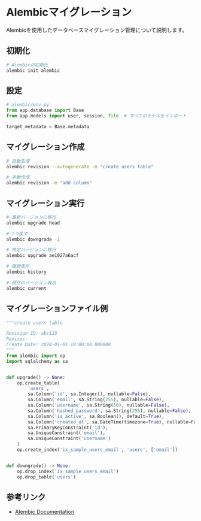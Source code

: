 # Alembicマイグレーション

Alembicを使用したデータベースマイグレーション管理について説明します。

## 初期化

```bash
# Alembicの初期化
alembic init alembic
```

## 設定

```python
# alembic/env.py
from app.database import Base
from app.models import user, session, file  # すべてのモデルをインポート

target_metadata = Base.metadata
```

## マイグレーション作成

```bash
# 自動生成
alembic revision --autogenerate -m "create users table"

# 手動作成
alembic revision -m "add column"
```

## マイグレーション実行

```bash
# 最新バージョンに移行
alembic upgrade head

# 1つ戻す
alembic downgrade -1

# 特定バージョンに移行
alembic upgrade ae1027a6acf

# 履歴表示
alembic history

# 現在のバージョン表示
alembic current
```

## マイグレーションファイル例

```python
"""create users table

Revision ID: abc123
Revises:
Create Date: 2024-01-01 10:00:00.000000
"""
from alembic import op
import sqlalchemy as sa


def upgrade() -> None:
    op.create_table(
        'users',
        sa.Column('id', sa.Integer(), nullable=False),
        sa.Column('email', sa.String(255), nullable=False),
        sa.Column('username', sa.String(50), nullable=False),
        sa.Column('hashed_password', sa.String(255), nullable=False),
        sa.Column('is_active', sa.Boolean(), default=True),
        sa.Column('created_at', sa.DateTime(timezone=True), nullable=False),
        sa.PrimaryKeyConstraint('id'),
        sa.UniqueConstraint('email'),
        sa.UniqueConstraint('username')
    )
    op.create_index('ix_sample_users_email', 'users', ['email'])


def downgrade() -> None:
    op.drop_index('ix_sample_users_email')
    op.drop_table('users')
```

## 参考リンク

- [Alembic Documentation](https://alembic.sqlalchemy.org/)

